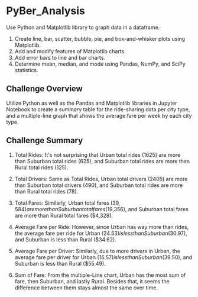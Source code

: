 # PyBer_Analysis
Use Python and Matplotlib library to graph data in a dataframe.

1. Create line, bar, scatter, bubble, pie, and box-and-whisker plots using Matplotlib.
2. Add and modify features of Matplotlib charts.
3. Add error bars to line and bar charts.
4. Determine mean, median, and mode using Pandas, NumPy, and SciPy statistics.

## Challenge Overview
Utilize Python as well as the Pandas and Matplotlib libraries in Jupyter Notebook to create a summary table for the ride-sharing data per city type, and a multiple-line graph that shows the average fare per week by each city type.

## Challenge Summary
1. Total Rides: It's not surprising that Urban total rides (1625) are more than Suburban total rides (625), and Suburban total rides are more than Rural total rides (125).

2. Total Drivers: Same as Total Rides, Urban total drivers (2405) are more than Suburban total drivers (490), and Suburban total rides are more than Rural total rides (78).

3. Total Fares: Similarly, Urban total fares ($39,584) are more than Suburban total fares ($19,356), and Suburban total fares are more than Rural total fares ($4,328).

4. Average Fare per Ride: However, since Urban has way more than rides, the average fare per ride for Urban ($24.53) is less than Suburban ($30.97), and Suburban is less than Rural ($34.62).

5. Average Fare per Driver: Similarly, due to more drivers in Urban, the average fare per driver for Urban ($16.57) is less than Suburban ($39.50), and Suburban is less than Rural ($55.49).

6. Sum of Fare: From the multiple-Line chart, Urban has the most sum of fare, then Suburban, and lastly Rural. Besides that, it seems the difference between them stays almost the same over time. 
